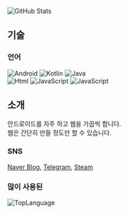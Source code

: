 

![GitHub Stats](https://github-readme-stats.vercel.app/api?username=NenkaLab&show_icons=true&title_color=FAEA88&icon_color=A9FF3F&text_color=CCC&bg_color=323232)

## 기술

### 언어

![Android](https://img.shields.io/badge/-Android-00c717?style=for-the-badge&logo=android&logoColor=fff)
![Kotlin](https://img.shields.io/badge/-Kotlin-f2850b?style=for-the-badge&logo=kotlin&logoColor=fff)
![Java](https://img.shields.io/badge/-Java-007396?style=for-the-badge&logo=java&logoColor=fff)  <br>
![Html](https://img.shields.io/badge/-html-ff5522?style=for-the-badge&logo=html5&logoColor=fff)
![JavaScript](https://img.shields.io/badge/-javascript-c2ad07?style=for-the-badge&logo=javascript&logoColor=fff)
![JavaScript](https://img.shields.io/badge/-css-0095d5?style=for-the-badge&logo=css3&logoColor=fff)

## 소개

안드로이드를 자주 하고 웹을 가끔씩 합니다.<br>
웹은 간단히 만들 정도만 할 수 있습니다.

### SNS
[Naver Blog](https://blog.naver.com/nenka), [Telegram](https://t.me/nenka_lab), [Steam](https://steamcommunity.com/id/nenka_lab)

### 많이 사용된 
![TopLanguage](https://github-readme-stats.vercel.app/api/top-langs/?username=NenkaLab&show_icons=true&title_color=EEE&icon_color=FF55EE&text_color=CCC&bg_color=323232)
